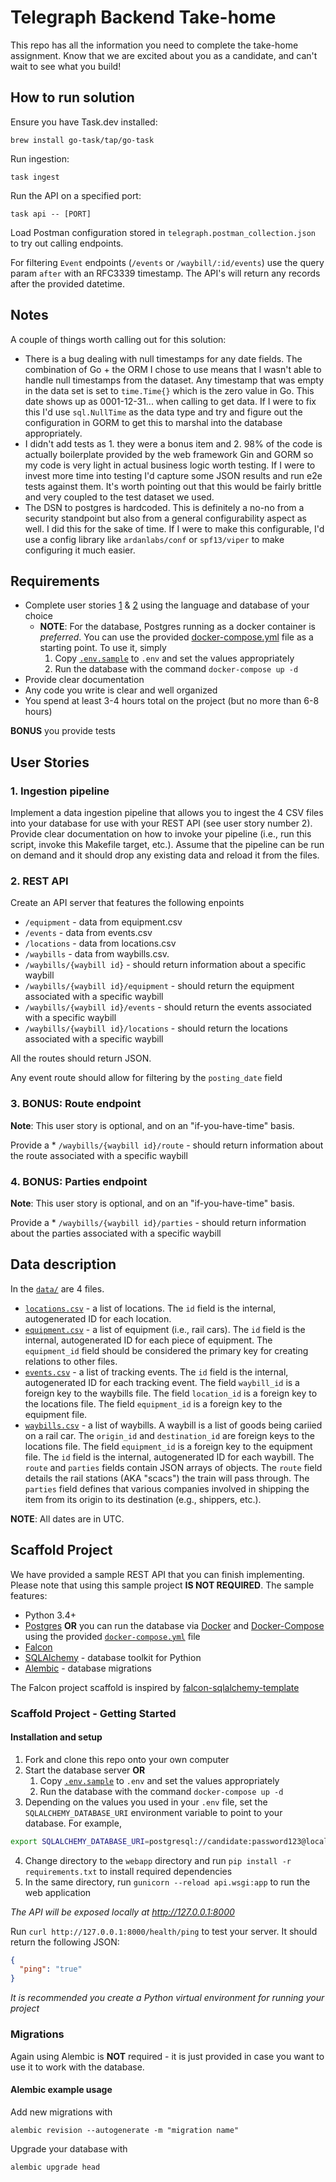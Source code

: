 # Telegraph Backend Take-home

This repo has all the information you need to complete the take-home assignment. Know that we are excited about you as a
candidate, and can't wait to see what you build!

## How to run solution

Ensure you have Task.dev installed:

```shell
brew install go-task/tap/go-task
```

Run ingestion:

```shell
task ingest
```

Run the API on a specified port:

```shell
task api -- [PORT]
```

Load Postman configuration stored in `telegraph.postman_collection.json` to try out calling endpoints.

For filtering `Event` endpoints (`/events` or `/waybill/:id/events`) use the query param `after` with an RFC3339 timestamp. The
API's will return any records after the provided datetime.

## Notes

A couple of things worth calling out for this solution:

* There is a bug dealing with null timestamps for any date fields. The combination of Go + the ORM I chose to use means
  that I wasn't able to handle null timestamps from the dataset. Any timestamp that was empty in the data set is set
  to `time.Time{}` which is the zero value in Go. This date shows up as 0001-12-31... when calling to get data. If I
  were to
  fix this I'd use `sql.NullTime` as the data type and try and figure out the configuration in GORM to get this to
  marshal into the database appropriately.
* I didn't add tests as 1. they were a bonus item and 2. 98% of the code is actually boilerplate provided by the web
  framework Gin and GORM so my code is very light in actual business logic worth testing. If I were to invest more time
  into testing I'd capture some JSON results and run e2e tests against them. It's worth pointing out that this would be
  fairly brittle and very coupled to the test dataset we used.
* The DSN to postgres is hardcoded. This is definitely a no-no from a security standpoint but also from a general
  configurability aspect as well. I did this for the sake of time. If I were to make this configurable, I'd use a config
  library like `ardanlabs/conf` or `spf13/viper` to make configuring it much easier.

## Requirements

- Complete user stories [1](#1-ingestion-pipeline) & [2](#2-rest-api) using the language and database of your choice
    - **NOTE**: For the database, Postgres running as a docker container is *preferred*. You can use the
      provided [docker-compose.yml](./docker-compose.yml) file as a starting point. To use it, simply
        1. Copy [`.env.sample`](./.env.sample) to `.env` and set the values appropriately
        2. Run the database with the command `docker-compose up -d`
- Provide clear documentation
- Any code you write is clear and well organized
- You spend at least 3-4 hours total on the project (but no more than 6-8 hours)

**BONUS** you provide tests

## User Stories

### 1. Ingestion pipeline

Implement a data ingestion pipeline that allows you to ingest the 4 CSV files into your database for use with your REST
API (see user story number 2). Provide clear documentation on how to invoke your pipeline (i.e., run this script, invoke
this Makefile target, etc.). Assume that the pipeline can be run on demand and it should drop any existing data and
reload it from the files.

### 2. REST API

Create an API server that features the following enpoints

* `/equipment` - data from equipment.csv
* `/events` - data from events.csv
* `/locations` - data from locations.csv
* `/waybills` - data from waybills.csv.
* `/waybills/{waybill id}` - should return information about a specific waybill
* `/waybills/{waybill id}/equipment` - should return the equipment associated with a specific waybill
* `/waybills/{waybill id}/events` - should return the events associated with a specific waybill
* `/waybills/{waybill id}/locations` - should return the locations associated with a specific waybill

All the routes should return JSON.

Any event route should allow for filtering by the `posting_date` field

### 3. **BONUS**: Route endpoint

**Note**: This user story is optional, and on an "if-you-have-time" basis.

Provide a * `/waybills/{waybill id}/route` - should return information about the route associated with a specific
waybill

### 4. **BONUS**: Parties endpoint

**Note**: This user story is optional, and on an "if-you-have-time" basis.

Provide a * `/waybills/{waybill id}/parties` - should return information about the parties associated with a specific
waybill

## Data description

In the [`data/`](./data) are 4 files.

- [`locations.csv`](./data/locations.csv) - a list of locations. The `id` field is the internal, autogenerated ID for
  each location.
- [`equipment.csv`](./data/equipment.csv) - a list of equipment (i.e., rail cars). The `id` field is the internal,
  autogenerated ID for each piece of equipment. The `equipment_id` field should be considered the primary key for
  creating relations to other files.
- [`events.csv`](./data/events.csv) - a list of tracking events. The `id` field is the internal, autogenerated ID for
  each tracking event. The field `waybill_id` is a foreign key to the waybills file. The field `location_id` is a
  foreign key to the locations file. The field `equipment_id` is a foreign key to the equipment file.
- [`waybills.csv`](./data/waybills.csv) - a list of waybills. A waybill is a list of goods being cariied on a rail car.
  The `origin_id` and `destination_id` are foreign keys to the locations file. The field `equipment_id` is a foreign key
  to the equipment file. The `id` field is the internal, autogenerated ID for each waybill. The `route` and `parties`
  fields contain JSON arrays of objects. The `route` field details the rail stations (AKA "scacs") the train will pass
  through. The `parties` field defines that various companies involved in shipping the item from its origin to its
  destination (e.g., shippers, etc.).

**NOTE**: All dates are in UTC.

## Scaffold Project

We have provided a sample REST API that you can finish implementing. Please note that using this sample project **IS NOT
REQUIRED**. The sample features:

- Python 3.4+
- [Postgres](https://www.postgresql.org) **OR** you can run the database via [Docker](https://www.docker.com)
  and [Docker-Compose](https://docs.docker.com/compose/) using the provided [`docker-compose.yml`](./docker-compose.yml)
  file
- [Falcon](https://falcon.readthedocs.io/en/stable/)
- [SQLAlchemy](https://www.sqlalchemy.org) - database toolkit for Pythion
- [Alembic](https://alembic.sqlalchemy.org/en/latest/) - database migrations

The Falcon project scaffold is inspired
by [falcon-sqlalchemy-template](https://github.com/tomlaszczuk/falcon-sqlalchemy-template)

### Scaffold Project - Getting Started

#### Installation and setup

1. Fork and clone this repo onto your own computer
2. Start the database server
   **OR**
    1. Copy [`.env.sample`](./.env.sample) to `.env` and set the values appropriately
    2. Run the database with the command `docker-compose up -d`
3. Depending on the values you used in your `.env` file, set the `SQLALCHEMY_DATABASE_URI` environment variable to point
   to your database. For example,

  ```bash
  export SQLALCHEMY_DATABASE_URI=postgresql://candidate:password123@localhost:5432/takehome
  ``` 

4. Change directory to the `webapp` directory and run `pip install -r requirements.txt` to install required dependencies
5. In the same directory, run `gunicorn --reload api.wsgi:app` to run the web application

*The API will be exposed locally at http://127.0.0.1:8000*

Run `curl http://127.0.0.1:8000/health/ping` to test your server. It should return the following JSON:

```json
{
  "ping": "true"
}
```

*It is recommended you create a Python virtual environment for running your project*

### Migrations

Again using Alembic is **NOT** required - it is just provided in case you want to use it to work with the database.

#### Alembic example usage

Add new migrations with

```
alembic revision --autogenerate -m "migration name"
```

Upgrade your database with

```
alembic upgrade head
```